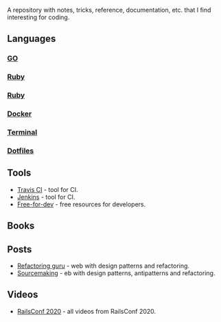 A repository with notes, tricks, reference, documentation, etc. that I find interesting for coding.

## Languages

  ### [GO](go/go.md)

  ### [Ruby](/ruby/ruby.md)

  ### [Ruby](/rust/rust.md)

  ### [Docker](/docker/docker.md)

  ### [Terminal](/terminal/terminal.md)

  ### [Dotfiles](/dotfiles/dotfiles.md)


## Tools
- [Travis CI](https://travis-ci.org/) - tool for CI.
- [Jenkins](https://www.jenkins.io/) - tool for CI.
- [Free-for-dev](https://free-for.dev/#/) - free resources for developers.

## Books


## Posts
- [Refactoring guru](https://refactoring.guru/) - web with design patterns and refactoring.
- [Sourcemaking](https://sourcemaking.com/) - eb with design patterns, antipatterns and refactoring.


## Videos

- [RailsConf 2020](https://www.youtube.com/playlist?list=PLE7tQUdRKcyZ-TzxlxdLvh6tDUfZHqm76) - all videos from RailsConf 2020.
